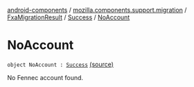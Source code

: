 [android-components](../../../index.md) / [mozilla.components.support.migration](../../index.md) / [FxaMigrationResult](../index.md) / [Success](index.md) / [NoAccount](./-no-account.md)

# NoAccount

`object NoAccount : `[`Success`](index.md) [(source)](https://github.com/mozilla-mobile/android-components/blob/master/components/support/migration/src/main/java/mozilla/components/support/migration/FennecFxaMigration.kt#L59)

No Fennec account found.

